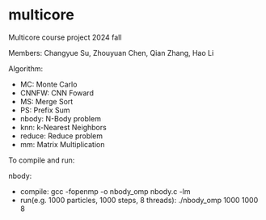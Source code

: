 # multicore

Multicore course project 2024 fall

Members: Changyue Su, Zhouyuan Chen, Qian Zhang, Hao Li

Algorithm:

- MC: Monte Carlo
- CNNFW: CNN Foward
- MS: Merge Sort
- PS: Prefix Sum
- nbody: N-Body problem
- knn: k-Nearest Neighbors
- reduce: Reduce problem
- mm: Matrix Multiplication

To compile and run:

nbody:
- compile: gcc -fopenmp -o nbody_omp nbody.c -lm
- run(e.g. 1000 particles, 1000 steps, 8 threads): ./nbody_omp 1000 1000 8 
